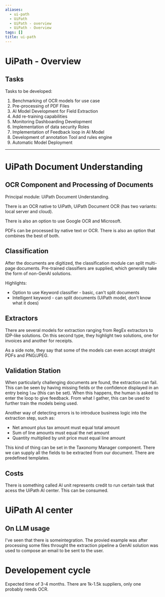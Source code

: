 ```yaml
---
aliases:
  - ui-path
  - UiPath
  - UiPath - overview
  - UiPath - Overview
tags: []
title: ui-path
---
```


# UiPath - Overview

## Tasks
Tasks to be developed:
1) Benchmarking of OCR models for use case
2) Pre-processing of PDF Files
3) AI Model Development for Field Extraction
4) Add re-training capabilities
5) Monitoring Dashboarding Development
6) Implementation of data security Roles
7) Implementation of Feedback loop in AI Model
8) Development of annotation Tool and rules engine
9) Automatic Model Deployment

-----------------
# UiPath Document Understanding

## OCR Component and Processing of Documents

Principal module: UiPath Document Understanding.

There is an OCR native to UiPath, UiPath Document OCR (has two variants: local server and cloud).

There is also an option to use Google OCR and Microsoft.

PDFs can be processed by native text or OCR. There is also an option that combines the best of both.

## Classification
After the documents are digitized, the classification module can split multi-page documents. Pre-trained classifiers are supplied, which generally take the form of non-GenAI solutions.

Highlights:
 - Option to use Keyword classifier - basic, can't split documents
 - Intelligent keyword - can split documents (UiPath model, don't know what it does)

## Extractors
There are several models for extraction ranging from RegEx extractors to IDP-like solutions. On this second type, they highlight two solutions, one for invoices and another for receipts.

As a side note, they say that some of the models can even accept straight PDFs and PNG/JPEG.

## Validation Station
When particularly challenging documents are found, the extraction can fail. This can be seen by having missing fields or the confidence displayed in an entry being `low` (this can be set). When this happens, the human is asked to enter the loop to give feedback. From what I gather, this can be used to further train the models being used.

Another way of detecting errors is to introduce business logic into the extraction step, such as:
  - Net amount plus tax amount must equal total amount
  - Sum of line amounts must equal the net amount
  - Quantity multiplied by unit price must equal line amount

This kind of thing can be set in the Taxonomy Manager component. There we can supply all the fields to be extracted from our document. There are predefined templates.



## Costs
There is something called AI unit represents credit to run certain task that acess the UiPath AI center. This can be consumed. 

# UiPath AI center




## On LLM usage
I've seen that there is someintegration. The provied example was after processing some files throught the extraction pipeline a GenAI solution was used to compose an email to be sent to the user. 






# Developement cycle
Expected time of 3-4 months. There are 1k-1.5k suppliers, only one probably needs OCR.


